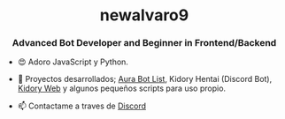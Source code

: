 <h1 align="center">newalvaro9</h1>
<h3 align="center">Advanced Bot Developer and Beginner in Frontend/Backend</h3>

- 😍 Adoro JavaScript y Python.

- 🎈 Proyectos desarrollados; [Aura Bot List](https://auralist.glitch.me), Kidory Hentai (Discord Bot), [Kidory Web](https://www.kidory.tk) y algunos pequeños scripts para uso propio.

- 📫 Contactame a traves de [Discord](https://discordapp.com/users/709131461374246932/ 'Go to newalvaro9 discord profile')
